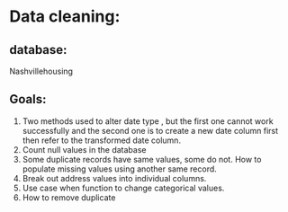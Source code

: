 # Data cleaning:
## database:
Nashvillehousing
## Goals:
1. Two methods used to alter date type , but the first one cannot work successfully and the second one is to create a new date column first then refer to the transformed date column.
2. Count null values in the database
3. Some duplicate records have same values, some do not. How to populate missing values using another same record.
4. Break out address values into individual columns.
5. Use case when function to change categorical values.
6. How to remove duplicate
